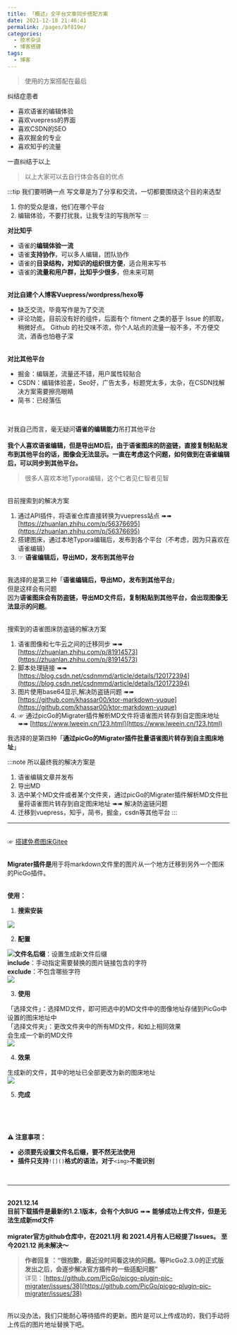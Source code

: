```yaml
---
title: 「概述」全平台文章同步搭配方案
date: 2021-12-18 21:46:41
permalink: /pages/bf819e/
categories:
  - 技术杂谈
  - 博客搭建
tags:
  - 博客
---
```

> 使用的方案搭配在最后



纠结症患者

- 喜欢语雀的编辑体验
- 喜欢vuepress的界面
- 喜欢CSDN的SEO
- 喜欢掘金的专业
- 喜欢知乎的流量

一直纠结于以上
> 以上大家可以去自行体会各自的优点


:::tip 我们要明确一点
写文章是为了分享和交流，一切都要围绕这个目的来选型

1. 你的受众是谁，他们在哪个平台
1. 编辑体验，不要打扰我，让我专注的写我所写
:::


**对比知乎**
- 语雀的**编辑体验一流**
- 语雀**支持协作**，可以多人编辑，团队协作
- 语雀的**目录结构，对知识的组织很方便**，适合用来写书
- 语雀的**流量和用户群，比知乎少很多**，但未来可期


<br />**对比自建个人博客Vuepress/wordpress/hexo等**
- 缺乏交流，毕竟写作是为了交流
- 评论功能，目前没有好的组件，后面有个 fitment 之类的基于 Issue 的抓取，稍微好点。 Github 的社交味不浓，你个人站点的流量一般不多，不方便交流，酒香也怕巷子深


<br />**对比其他平台**
- 掘金：编辑差，流量还不错，用户属性较贴合
- CSDN：编辑体验差，Seo好，广告太多，标题党太多，太杂，在CSDN找解决方案需要擦亮眼睛
- 简书：已经落伍

​

对我自己而言，毫无疑问**语雀的编辑能力**吊打其他平台<br />
<br />**我个人喜欢语雀编辑，但是导出MD后，由于语雀图床的防盗链，直接复制粘贴发布到其他平台的话，图像会无法显示。一直在考虑这个问题，如何做到在语雀编辑后，可以同步到其他平台。**
> 很多人喜欢本地Typora编辑，这个仁者见仁智者见智


<br />目前搜索到的解决方案

1. 通过API插件，将语雀仓库直接转换为vuepress站点  ➠➠  [https://zhuanlan.zhihu.com/p/56376695](https://zhuanlan.zhihu.com/p/56376695)
1. 搭建图床，通过本地Typora编辑后，发布到各个平台（不考虑，因为只喜欢在语雀编辑）
1. ☞ **语雀编辑后，导出MD，发布到其他平台**


<br />我选择的是第三种「**语雀编辑后，导出MD，发布到其他平台**」<br />但是这样会有问题<br />因为**语雀图床会有防盗链，导出MD文件后，复制粘贴到其他平台，会出现图像无法显示的问题**。<br />​

搜索到的语雀图床防盗链的解决方案

1. 语雀图像和七牛云之间的迁移同步 ➠➠ [https://zhuanlan.zhihu.com/p/81914573](https://zhuanlan.zhihu.com/p/81914573)​
1. 脚本处理链接  ➠➠ [https://blog.csdn.net/csdnmmd/article/details/120172394](https://blog.csdn.net/csdnmmd/article/details/120172394)
1. 图片使用base64显示,解决防盗链问题 ➠➠ [https://github.com/khassar00/ktor-markdown-yuque](https://github.com/khassar00/ktor-markdown-yuque)
1. ☞ 通过picGo的Migrater插件解析MD文件将语雀图片转存到自定图床地址 ➠➠ [https://www.lweein.cn/123.html](https://www.lweein.cn/123.html)



我选择的是第四种「**通过picGo的Migrater插件批量语雀图片转存到自主图床地址**」<br />

:::note 所以最终我的解决方案是

1. 语雀编辑文章并发布
1. 导出MD
1. 选中某个MD文件或者某个文件夹，通过picGo的Migrater插件解析MD文件批量将语雀图片转存到自定图床地址 ➠➠ 解决防盗链问题
1. 迁移到vuepress，知乎，简书，掘金，csdn等其他平台
:::



---


<br />☞ [搭建免费图床Gitee](https://www.yuque.com/weig/dzh/gn8v5s)<br />​

**Migrater插件是**用于将markdown文件里的图片从一个地方迁移到另外一个图床的PicGo插件。<br />**​**

**使用：**

1. **搜索安装**

![](https://gitee.com/isgangzi/image-store/raw/master/img/picgo-Migrater-1.png)

2. **配置**

![](https://gitee.com/isgangzi/image-store/raw/master/img/picgo-Migrater-4.png)**文件名后缀**：设置生成新文件后缀<br />**include**：手动指定需要替换的图片链接包含的字符<br />**exclude**：不包含哪些字符<br />![](https://gitee.com/isgangzi/image-store/raw/master/img/picgo-Migrater-3.png)

3. **使用**

「选择文件」：选择MD文件，即可把选中的MD文件中的图像地址存储到PicGo中设置的图床地址中<br />「选择文件夹」：更改文件夹中的所有MD文件，和如上相同效果<br />会生成一个新的MD文件<br />![](https://gitee.com/isgangzi/image-store/raw/master/img/picgo-Migrater-2.png)

4. **效果**

生成新的文件，其中的地址已全部更改为新的图床地址<br />![](https://gitee.com/isgangzi/image-store/raw/master/img/picgo-Migrater-5.png)

5. **完成**

**​**

**​**

**⚠️ 注意事项：**

- **必须要先设置文件名后缀，要不然无法使用**
- **插件只支持**`![]()`**格式的语法，对于**`<img>`**不能识别**

**​**<br />

---


<br />**2021.12.14**<br />**目前下载插件是最新的1.2.1版本，会有个大BUG** ➠➠ **能够成功上传文件，但是无法生成新md文件**<br />
<br />**migrater官方github仓库中，在2021.1月 和 2021.4月有人已经提了Issues。 至今2021.12 尚未解决～**
> **作者回复 ：“很抱歉，最近没时间看这块的问题。等PicGo2.3.0的正式版发出之后，会逐步解决官方插件的一些适配问题”**
> ​<br />
> 详见：[https://github.com/PicGo/picgo-plugin-pic-migrater/issues/38](https://github.com/PicGo/picgo-plugin-pic-migrater/issues/38)

<br />
所以没办法，我们只能耐心等待插件的更新。图片是可以上传成功的，我们手动将上传后的图片地址替换下吧。
<br />

